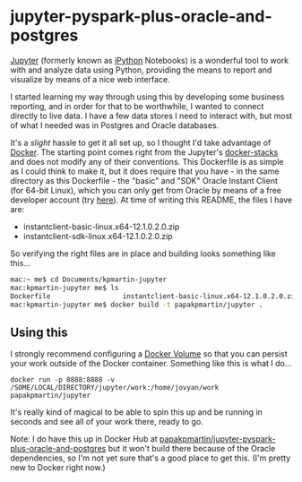 # jupyter-pyspark-plus-oracle-and-postgres

[Jupyter](http://jupyter.org) (formerly known as [iPython](http://ipython.org) Notebooks) is a wonderful tool to work with and analyze data using Python, providing the means to report and visualize by means of a nice web interface.

I started learning my way through using this by developing some business reporting, and in order for that to be worthwhile, I wanted to connect directly to live data. I have a few data stores I need to interact with, but most of what I needed was in Postgres and Oracle databases.

It's a _slight_ hassle to get it all set up, so I thought I'd take advantage of [Docker](https://docker.com). The starting point comes right from the Jupyter's [docker-stacks](https://github.com/jupyter/docker-stacks) and does not modify any of their conventions. This Dockerfile is as simple as I could think to make it, but it does require that you have - in the same directory as this Dockerfile - the "basic" and "SDK" Oracle Instant Client (for 64-bit Linux), which you can only get from Oracle by means of a free developer account (try [here](http://www.oracle.com/technetwork/topics/linuxx86-64soft-092277.html)). At time of writing this README, the files I have are:

* instantclient-basic-linux.x64-12.1.0.2.0.zip
* instantclient-sdk-linux.x64-12.1.0.2.0.zip

So verifying the right files are in place and building looks something like this...

```sh
mac:~ me$ cd Documents/kpmartin-jupyter 
mac:kpmartin-jupyter me$ ls
Dockerfile					instantclient-basic-linux.x64-12.1.0.2.0.zip	instantclient-sdk-linux.x64-12.1.0.2.0.zip
mac:kpmartin-jupyter me$ docker build -t papakpmartin/jupyter .
```

## Using this

I strongly recommend configuring a [Docker Volume](https://docs.docker.com/engine/tutorials/dockervolumes/) so that you can persist your work outside of the Docker container. Something like this is what I do...

```docker
docker run -p 8888:8888 -v /SOME/LOCAL/DIRECTORY/jupyter/work:/home/jovyan/work papakpmartin/jupyter
```

It's really kind of magical to be able to spin this up and be running in seconds and see all of your work there, ready to go.

Note: I do have this up in Docker Hub at [papakpmartin/jupyter-pyspark-plus-oracle-and-postgres](https://hub.docker.com/r/papakpmartin/jupyter-pyspark-plus-oracle-and-postgres/) but it won't build there because of the Oracle dependencies, so I'm not yet sure that's a good place to get this. (I'm pretty new to Docker right now.)
